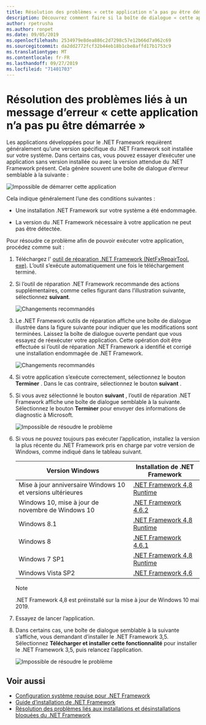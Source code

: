 ```yaml
---
title: Résolution des problèmes « cette application n’a pas pu être démarrée »
description: Découvrez comment faire si la boîte de dialogue « cette application n’a pas pu être démarrée » s’affiche.
author: rpetrusha
ms.author: ronpet
ms.date: 09/05/2019
ms.openlocfilehash: 2534979e8dea886c2d7298c57e12b66d7a962c69
ms.sourcegitcommit: da2dd2772fcf32b44eb18b1cbe8affd17b1753c9
ms.translationtype: MT
ms.contentlocale: fr-FR
ms.lasthandoff: 09/27/2019
ms.locfileid: "71401703"
---
```

# <a name="troubleshooting-a-this-application-could-not-be-started-error-message"></a>Résolution des problèmes liés à un message d’erreur « cette application n’a pas pu être démarrée »

Les applications développées pour le .NET Framework requièrent généralement qu’une version spécifique du .NET Framework soit installée sur votre système. Dans certains cas, vous pouvez essayer d’exécuter une application sans version installée ou avec la version attendue du .NET Framework présent. Cela génère souvent une boîte de dialogue d’erreur semblable à la suivante :

![Impossible de démarrer cette application](media/application-not-started/app-could-not-be-started.png)

Cela indique généralement l’une des conditions suivantes :

- Une installation .NET Framework sur votre système a été endommagée.

- La version du .NET Framework nécessaire à votre application ne peut pas être détectée.

Pour résoudre ce problème afin de pouvoir exécuter votre application, procédez comme suit :

1. Téléchargez l' [outil de réparation .NET Framework (NetFxRepairTool. exe)](https://www.microsoft.com/download/details.aspx?id=30135). L’outil s’exécute automatiquement une fois le téléchargement terminé.

1. Si l’outil de réparation .NET Framework recommande des actions supplémentaires, comme celles figurant dans l’illustration suivante, sélectionnez **suivant**.

   ![Changements recommandés](media/application-not-started/repair-tool-recommended-changes.png)

1. Le .NET Framework outils de réparation affiche une boîte de dialogue illustrée dans la figure suivante pour indiquer que les modifications sont terminées. Laissez la boîte de dialogue ouverte pendant que vous essayez de réexécuter votre application. Cette opération doit être effectuée si l’outil de réparation .NET Framework a identifié et corrigé une installation endommagée de .NET Framework.

   ![Changements recommandés](media/application-not-started/repair-tool-changes-complete.png)

1. Si votre application s’exécute correctement, sélectionnez le bouton **Terminer** . Dans le cas contraire, sélectionnez le bouton **suivant** .

1. Si vous avez sélectionné le bouton **suivant** , l’outil de réparation .NET Framework affiche une boîte de dialogue semblable à la suivante. Sélectionnez le bouton **Terminer** pour envoyer des informations de diagnostic à Microsoft.

   ![Impossible de résoudre le problème](media/application-not-started/repair-tool-no-resolution.png)

1. Si vous ne pouvez toujours pas exécuter l’application, installez la version la plus récente du .NET Framework pris en charge par votre version de Windows, comme indiqué dans le tableau suivant.

   |Version Windows|Installation de .NET Framework|
   |---|---|
   |Mise à jour anniversaire Windows 10 et versions ultérieures|[.NET Framework 4,8 Runtime](https://dotnet.microsoft.com/download/dotnet-framework/net48)|
   |Windows 10, mise à jour de novembre de Windows 10|[.NET Framework 4.6.2](https://www.microsoft.com/download/details.aspx?id=53345)|
   |Windows 8.1|[.NET Framework 4,8 Runtime](https://dotnet.microsoft.com/download/dotnet-framework/net48)|
   |Windows 8|[.NET Framework 4.6.1](https://www.microsoft.com/download/details.aspx?id=49981)|
   |Windows 7 SP1|[.NET Framework 4,8 Runtime](https://dotnet.microsoft.com/download/dotnet-framework/net48)|
   |Windows Vista SP2|[.NET Framework 4,6](https://www.microsoft.com/download/details.aspx?id=48130)|

   > [!NOTE]
   >  .NET Framework 4,8 est préinstallé sur la mise à jour de Windows 10 mai 2019.

1. Essayez de lancer l’application.

1. Dans certains cas, une boîte de dialogue semblable à la suivante s’affiche, vous demandant d’installer le .NET Framework 3,5. Sélectionnez **Télécharger et installer cette fonctionnalité** pour installer le .NET Framework 3,5, puis relancez l’application.

   ![Impossible de résoudre le problème](media/application-not-started/install-3-5.png)

## <a name="see-also"></a>Voir aussi

- [Configuration système requise pour .NET Framework](../get-started/system-requirements.md)
- [Guide d’installation de .NET Framework](index.md)
- [Résolution des problèmes liés aux installations et désinstallations bloquées du .NET Framework](troubleshoot-blocked-installations-and-uninstallations.md)
